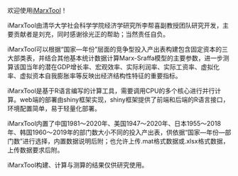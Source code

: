 欢迎使用[iMarxTool](http://39.98.141.84:3838/iMarxTool/)！

iMarxTool由清华大学社会科学学院经济学研究所李帮喜副教授团队研究开发，主要贡献者是刘充，同时感谢徐光正的帮助；当然责任自负。

iMarxTool可以根据“国家—年份”层面的竞争型投入产出表构建包含固定资本的三大部类表，并结合其他基本统计数据计算Marx-Sraffa模型的主要参数，进一步测算该国当年的潜在GDP增长率、宏观效率、实际利润率、实际工资率、虚拟化率、虚拟资本自我膨胀率等反映出经济结构性特征的重要指标。

iMarxTool是基于R语言编写的计算工具，需要调用CPU的多个核心进行并行计算。web端的部署由shiny框架实现，shiny框架提供了前端和后端的R语言接口，环境配置简单，易于轻量化部署。

iMarxTool内置了中国1981～2020年、美国1947～2020年、日本1955～2018年、韩国1960～2019年的部门数大小不同的投入产出表，供依据“国家—年份—部门数”进行选择，内置数据说明后附；也允许上传.mat格式数据或.xlsx格式数据，上传数据要求后附。

iMarxTool构建、计算与测算的结果仅供研究使用。
